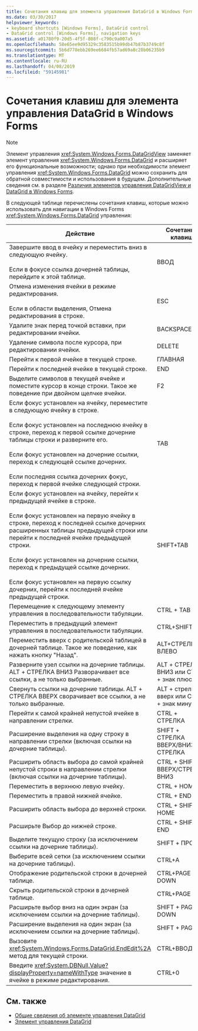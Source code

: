```yaml
---
title: Сочетания клавиш для элемента управления DataGrid в Windows Forms
ms.date: 03/30/2017
helpviewer_keywords:
- keyboard shortcuts [Windows Forms], DataGrid control
- DataGrid control [Windows Forms], navigation keys
ms.assetid: a01780f9-20d5-4f5f-808f-c790c9a007a5
ms.openlocfilehash: 58e65ee9d95329c3583515b99db47b87b3749c8f
ms.sourcegitcommit: 5b6d778ebb269ee6684fb57ad69a8c28b06235b9
ms.translationtype: MT
ms.contentlocale: ru-RU
ms.lasthandoff: 04/08/2019
ms.locfileid: "59145981"
---
```

# <a name="keyboard-shortcuts-for-the-windows-forms-datagrid-control"></a>Сочетания клавиш для элемента управления DataGrid в Windows Forms
> [!NOTE]
>  Элемент управления <xref:System.Windows.Forms.DataGridView> заменяет элемент управления <xref:System.Windows.Forms.DataGrid> и расширяет его функциональные возможности; однако при необходимости элемент управления <xref:System.Windows.Forms.DataGrid> можно сохранить для обратной совместимости и использования в будущем. Дополнительные сведения см. в разделе [Различия элементов управления DataGridView и DataGrid в Windows Forms](differences-between-the-windows-forms-datagridview-and-datagrid-controls.md).  
  
 В следующей таблице перечислены сочетания клавиш, которые можно использовать для навигации в Windows Forms <xref:System.Windows.Forms.DataGrid> управления:  
  
|Действие|Сочетание клавиш|  
|------------|--------------|  
|Завершите ввод в ячейку и переместить вниз в следующую ячейку.<br /><br /> Если в фокусе ссылка дочерней таблицы, перейдите к этой таблице.|ВВОД|  
|Отмена изменения ячейки в режиме редактирования.<br /><br /> Если в области выделения, Отмена редактирования в строке.|ESC|  
|Удалите знак перед точкой вставки, при редактировании ячейки.|BACKSPACE|  
|Удаление символа после курсора, при редактировании ячейки.|DELETE|  
|Перейти к первой ячейке в текущей строке.|ГЛАВНАЯ|  
|Перейти к последней ячейке в текущей строке.|END|  
|Выделите символов в текущей ячейке и поместите курсор в конце строки. Такое же поведение при двойном щелчке ячейки.|F2|  
|Если фокус установлен на ячейку, переместите в следующую ячейку в строке.<br /><br /> Если фокус установлен на последнюю ячейку в строке, переход к первой ссылке дочерние таблицы строки и разверните его.<br /><br /> Если фокус установлен на дочерние ссылки, переход к следующей ссылке дочерних.<br /><br /> Если последняя ссылка дочерних фокус, переход к первой ячейке следующей строки.|TAB|  
|Если фокус установлен на ячейку, перейти к предыдущей ячейке в строке.<br /><br /> Если фокус установлен на первую ячейку в строке, переход к последней ссылке дочерних расширенных таблицы предыдущей строки или перейти к последней ячейке предыдущей строки.<br /><br /> Если фокус установлен на дочерние ссылки, переход к предыдущей ссылке дочерних.<br /><br /> Если фокус установлен на первую ссылку дочерних, перейти к последней ячейке предыдущей строки.|SHIFT+TAB|  
|Перемещение к следующему элементу управления в последовательности табуляции.|CTRL + TAB|  
|Переместить в предыдущий элемент управления в последовательности табуляции.|CTRL+SHIFT+TAB|  
|Переместить вверх с родительской таблицей в дочерней таблице. Такое же поведение, как нажать кнопку "Назад".|ALT+СТРЕЛКА ВЛЕВО|  
|Разверните узел ссылки на дочерние таблицы. ALT + СТРЕЛКА ВНИЗ Разворачивает все ссылки, а не только выбранные.|ALT + СТРЕЛКА ВНИЗ или CTRL + знак плюс|  
|Свернуть ссылки на дочерние таблицы. ALT + СТРЕЛКА ВВЕРХ сворачивает все ссылки, а не только выбранные.|ALT + стрелка вверх или CTRL + знак минус|  
|Перейти к самой крайней непустой ячейке в направлении стрелки.|CTRL + СТРЕЛКА|  
|Расширение выделения на одну строку в направлении стрелки (включая ссылки на дочерние таблицы).|SHIFT + СТРЕЛКА ВВЕРХ/ВНИЗ СТРЕЛКА|  
|Расширить область выбора до самой крайней непустой строки в направлении стрелки (включая ссылки на дочерние таблицы).|CTRL + SHIFT + ВВЕРХ/СТРЕЛКА ВНИЗ|  
|Переместить в верхнюю левую ячейку.|CTRL + HOME|  
|Переместить в правой нижней ячейке.|CTRL + END|  
|Расширить область выбора до верхней строки.|CTRL + SHIFT + HOME|  
|Расширьте Выбор до нижней строке.|CTRL + SHIFT + END|  
|Выделите текущую строку (за исключением ссылки на дочерние таблицы).|SHIFT + ПРОБЕЛ|  
|Выберите всей сетки (за исключением ссылки на дочерние таблицы).|CTRL+A|  
|Отображение родительской строки в дочерней таблице.|CTRL+PAGE DOWN|  
|Скрыть родительской строки в дочерней таблице.|CTRL+PAGE UP|  
|Расширьте выбор вниз на один экран (за исключением ссылки на дочерние таблицы).|SHIFT + PAGE DOWN|  
|Расширение выделения на один экран (за исключением ссылки на дочерние таблицы).|SHIFT + PAGE UP|  
|Вызовите <xref:System.Windows.Forms.DataGrid.EndEdit%2A> метод для текущей строки.|CTRL+ВВОД|  
|Введите <xref:System.DBNull.Value?displayProperty=nameWithType> значение в ячейке в режиме редактирования.|CTRL+0|  
  
## <a name="see-also"></a>См. также

- [Общие сведения об элементе управления DataGrid](datagrid-control-overview-windows-forms.md)
- [Элемент управления DataGrid](datagrid-control-windows-forms.md)
